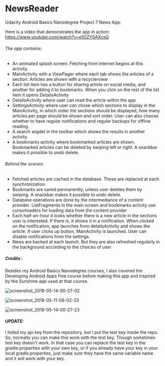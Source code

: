 # NewsReader
Udacity Android Basics Nanodegree Project 7 News App: 

Here is a video that demonstrates the app in action: https://www.youtube.com/watch?v=e50ZY0AXcxQ

###### The app contains:
- An animated splash screen. Fetching from internet begins at this activity.
- MainActivity with a ViewPager where each tab shows the articles of a section. Articles are shown with a recyclerview
- Each list item has a button for sharing article on social media, and another for adding it to bookmarks. When you click on the rest of the list item it opens DetailsActivity
- DetailsActivity where user can read the article within the app
- SettingsActivity where user can chose which sections to display in the MainActivity, in which order the sections should be displayed, how many articles per page should be shown and sort order. User can also choose whether to have regular notifications and regular backups for offline reading.
- A search wigdet in the toolbar which shows the results in another activity.
- A bookmarks activity where bookmarked articles are shown. Bookmarked articles can be deleted by swiping left or right. A snackbar makes it possible to undo delete.
###### Behind the scenes:
- Fetched articles are cached in the database. These are replaced at each synchronization. 
- Bookmarks are saved permanently, unless user deletes them by swiping. A snackbar makes it possible to undo delete.
- Database operations are done by the intermediance of a content provider. ListFragments in the main screen and bookmarks activity use cursorloaders for loading data from the content provider
- Each half-an-hour it looks whether there is a new article in the sections user is interested. If there is, it shows it in a notification. When clicked on the notification, app launches from detailsActivity and shows the article. If user clicks up button, MainActivity is launched. User can disable notifications from the settings.
- News are backed at each launch. But they are also refreshed regularly in the background according to the choices of user

 ##### Credits : 
 Besides my Android Basics Nanodegree courses, I also covered the Developing Android Apps free course before making this app and inspired by the Sunshine app used at that course.

![screenshot_2018-05-14-00-27-02](https://user-images.githubusercontent.com/33556367/39972367-00ae6240-570e-11e8-80d1-b2ea09d47802.png)

![screenshot_2018-05-11-08-02-33](https://user-images.githubusercontent.com/33556367/39972371-123ab8d8-570e-11e8-8a61-362e219ed28c.png)

![screenshot_2018-05-14-00-27-23](https://user-images.githubusercontent.com/33556367/39972373-178e0952-570e-11e8-8e4e-072ae7499546.png)

#### UPDATE:
I hided my api key from the repository, but I put the test key inside the repo. So, normally you can make this work with the test key. Though sometimes test key doesn't work. In that case you can replace the test key in the gradle.properties with your own key, or if you already have your key in your local gradle.properties, just make sure they have the same variable name and it will work with your key. 
